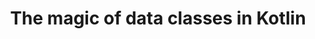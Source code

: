 ---
title: The magic of data classes in Kotlin
img_url: https://cdn-images-1.medium.com/max/1600/1*xC9ak-g3DCYsDKiH5XPGUQ.jpeg
description: This blog introduces the magical term of Kotlin language that is “Data class”. Especially when you want to create a simple class which is used for storing and holding some data in properties.
medium_url: https://medium.com/@sathawale27/the-magic-of-data-classes-in-kotlin-45eedf998508
---